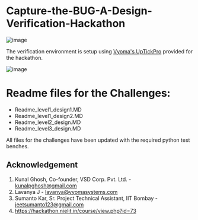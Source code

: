 # Capture-the-BUG-A-Design-Verification-Hackathon

![image](https://user-images.githubusercontent.com/70422874/181058525-06d59443-c499-4f71-ab44-208b000e19f0.png)


The verification environment is setup using [Vyoma's UpTickPro](https://vyomasystems.com) provided for the hackathon.

![image](https://user-images.githubusercontent.com/70422874/180952260-1ada05b1-fbab-4a89-a619-167a17d35346.png)

# Readme files for the Challenges:

- Readme_level1_design1.MD
- Readme_level1_design2.MD
- Readme_level2_design.MD
- Readme_level3_design.MD

All files for the challenges have been updated with the required python test benches.

## Acknowledgement
1. Kunal Ghosh, Co-founder, VSD Corp. Pvt. Ltd. - kunalpghosh@gmail.com
2. Lavanya J - lavanya@vyomasystems.com
3. Sumanto Kar, Sr. Project Technical Assistant, IIT Bombay - jeetsumanto123@gmail.com
4. https://hackathon.nielit.in/course/view.php?id=73
